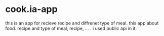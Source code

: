 # cook.ia-app
this is an app for recieve recipe and diffrenet type of meal.
this app about food. recipe and type of meal, recipe, ... .
i used public api in it. 
